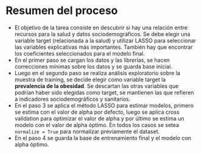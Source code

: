 # Resumen del proceso

* El objetivo de la tarea consiste en descubrir si hay una relación entre recursos para la salud y datos sociodemográficos. Se debe elegir una variable target (relacionada a la salud) y utilizar LASSO para seleccionar las variables explicativas más importantes.
También hay que encontrar los coeficientes seleccionados para el modelo final.
* En el primer paso se cargan los datos y las librerías, se hacen correcciones mínimas sobre los datos y se guarda base inicial.
* Luego en el segundo paso se realiza análisis exploratorio sobre la muestra de training, se decide elegir como variable target la **prevalencia de la obesidad**. Se descartan las otras variables que podrían haber sido elegidas como target, se mantienen las que refieren a indicadores sociodemográficos y sanitarios.
* En el paso 3 se aplica el método LASSO para estimar modelos, primero se estima con el valor de alpha por defecto, luego se aplica cross validation para optimizar el valor de alpha y por último se estima un modelo con el valor de alpha óptimo. En todos los casos se setea `normalize = True` para normalizar previamente el dataset.
* En el paso 4 se guarda la base de entrenamiento final y el modelo con alpha óptimo.